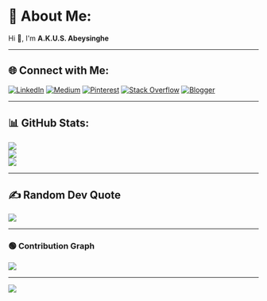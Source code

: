 <!-- Hide contribution graph and activity -->
<!-- This comment helps visually hide extra contribution activities from the profile view -->

# 💫 About Me:
Hi 👋, I'm **A.K.U.S. Abeysinghe**



---

## 🌐 Connect with Me:
[![LinkedIn](https://img.shields.io/badge/LinkedIn-%230077B5.svg?logo=linkedin&logoColor=white)](https://www.linkedin.com/in/a-k-u-s-abeysinghe-7baa41218/)
[![Medium](https://img.shields.io/badge/Medium-12100E?logo=medium&logoColor=white)](https://medium.com/@@umeshasewwandi420)
[![Pinterest](https://img.shields.io/badge/Pinterest-%23E60023.svg?logo=Pinterest&logoColor=white)](https://pinterest.com/akusAbeysinghe)
[![Stack Overflow](https://img.shields.io/badge/-Stackoverflow-FE7A16?logo=stack-overflow&logoColor=white)](https://stackoverflow.com/users/24930507)
[![Blogger](https://img.shields.io/badge/Blogger-FF5722?logo=blogger&logoColor=white)](https://akusabeysinghe.blogspot.com)

---

## 📊 GitHub Stats:
![](https://github-readme-stats.vercel.app/api?username=AKUSAbeysinghe&theme=dark&hide_border=false&include_all_commits=false&count_private=false)<br/>
![](https://github-readme-streak-stats.herokuapp.com/?user=AKUSAbeysinghe&theme=dark&hide_border=false)<br/>
![](https://github-readme-stats.vercel.app/api/top-langs/?username=AKUSAbeysinghe&theme=dark&hide_border=false&include_all_commits=false&count_private=false&layout=compact)

---

## ✍️ Random Dev Quote
![](https://quotes-github-readme.vercel.app/api?type=horizontal&theme=radical)

---

### 🟢 Contribution Graph
![](https://github-readme-activity-graph.vercel.app/graph?username=AKUSAbeysinghe&theme=react-dark&hide_border=true)

---

[![](https://visitcount.itsvg.in/api?id=AKUSAbeysinghe&icon=0&color=0)](https://visitcount.itsvg.in)

<!-- Proudly created with GPRM (https://gprm.itsvg.in) -->
